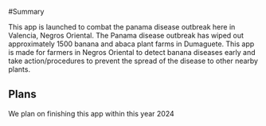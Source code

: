 #Summary

This app is launched to combat the panama disease outbreak here in Valencia, Negros Oriental.
The Panama disease outbreak has wiped out approximately 1500 banana and abaca plant farms in Dumaguete.
This app is made for farmers in Negros Oriental to detect banana diseases early
and take action/procedures to prevent the spread of the disease to other nearby plants.

## Plans
We plan on finishing this app within this year 2024